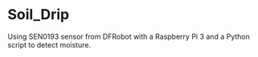 # Soil_Drip
Using SEN0193 sensor from DFRobot with a Raspberry Pi 3 and a Python script to detect moisture. 
